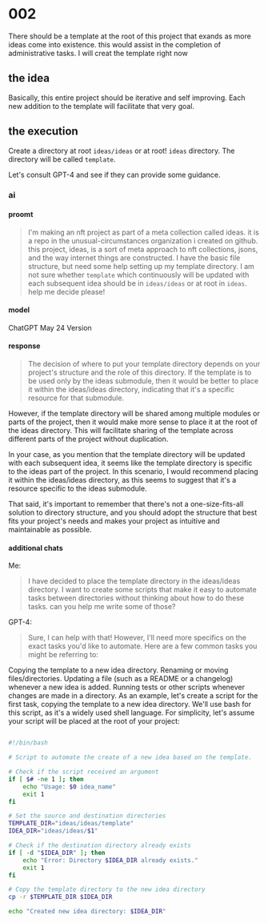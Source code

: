 # 002

There should be a template at the root of this project that exands as more ideas come into existence. this would assist in the completion of administrative tasks. I will creat the template right now

## the idea

Basically, this entire project should be iterative and self improving. Each new addition to the template will facilitate that very goal.

## the execution

Create a directory at root `ideas/ideas` or at root! `ideas` directory. The directory will be called `template`.

Let's consult GPT-4 and see if they can provide some guidance.

### ai

#### proomt

>I'm making an nft project as part of a meta collection called ideas. it is a repo in the unusual-circumstances organization i created on github. this project, ideas, is a sort of meta approach to nft collections, jsons, and the way internet things are constructed. I have the basic file structure, but need some help setting up my template directory. I am not sure whether `template` which continuously will be updated with each subsequent idea should be in `ideas/ideas` or at root in `ideas`. help me decide please!

#### model

ChatGPT May 24 Version

#### response

>The decision of where to put your template directory depends on your project's structure and the role of this directory. If the template is to be used only by the ideas submodule, then it would be better to place it within the ideas/ideas directory, indicating that it's a specific resource for that submodule.

However, if the template directory will be shared among multiple modules or parts of the project, then it would make more sense to place it at the root of the ideas directory. This will facilitate sharing of the template across different parts of the project without duplication.

In your case, as you mention that the template directory will be updated with each subsequent idea, it seems like the template directory is specific to the ideas part of the project. In this scenario, I would recommend placing it within the ideas/ideas directory, as this seems to suggest that it's a resource specific to the ideas submodule.

That said, it's important to remember that there's not a one-size-fits-all solution to directory structure, and you should adopt the structure that best fits your project's needs and makes your project as intuitive and maintainable as possible.

#### additional chats

Me:

> I have decided to place the template directory in the ideas/ideas directory. I want to create some scripts that make it easy to automate tasks between directories without thinking about how to do these tasks. can you help me write some of those?

GPT-4:

> Sure, I can help with that! However, I'll need more specifics on the exact tasks you'd like to automate. Here are a few common tasks you might be referring to:

Copying the template to a new idea directory.
Renaming or moving files/directories.
Updating a file (such as a README or a changelog) whenever a new idea is added.
Running tests or other scripts whenever changes are made in a directory.
As an example, let's create a script for the first task, copying the template to a new idea directory. We'll use bash for this script, as it's a widely used shell language. For simplicity, let's assume your script will be placed at the root of your project:

``` bash

#!/bin/bash

# Script to automate the create of a new idea based on the template.

# Check if the script received an argument
if [ $# -ne 1 ]; then
    echo "Usage: $0 idea_name"
    exit 1
fi

# Set the source and destination directories
TEMPLATE_DIR="ideas/ideas/template"
IDEA_DIR="ideas/ideas/$1"

# Check if the destination directory already exists
if [ -d "$IDEA_DIR" ]; then
    echo "Error: Directory $IDEA_DIR already exists."
    exit 1
fi

# Copy the template directory to the new idea directory
cp -r $TEMPLATE_DIR $IDEA_DIR

echo "Created new idea directory: $IDEA_DIR"



```